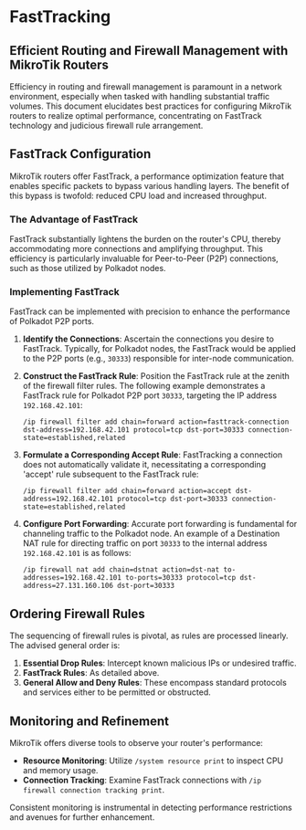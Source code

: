 # FastTracking

## **Efficient Routing and Firewall Management with MikroTik Routers**

Efficiency in routing and firewall management is paramount in a network
environment, especially when tasked with handling substantial traffic volumes.
This document elucidates best practices for configuring MikroTik routers to
realize optimal performance, concentrating on FastTrack technology and
judicious firewall rule arrangement.

## **FastTrack Configuration**

MikroTik routers offer FastTrack, a performance optimization feature that
enables specific packets to bypass various handling layers. The benefit of this
bypass is twofold: reduced CPU load and increased throughput.

### **The Advantage of FastTrack**

FastTrack substantially lightens the burden on the router's CPU, thereby
accommodating more connections and amplifying throughput. This efficiency is
particularly invaluable for Peer-to-Peer (P2P) connections, such as those
utilized by Polkadot nodes.

### **Implementing FastTrack**

FastTrack can be implemented with precision to enhance the performance of
Polkadot P2P ports.

1. **Identify the Connections**: Ascertain the connections you desire to
   FastTrack. Typically, for Polkadot nodes, the FastTrack would be applied to
the P2P ports (e.g., `30333`) responsible for inter-node communication.

2. **Construct the FastTrack Rule**: Position the FastTrack rule at the zenith
   of the firewall filter rules. The following example demonstrates a FastTrack
rule for Polkadot P2P port `30333`, targeting the IP address `192.168.42.101`:

   ```shell
   /ip firewall filter add chain=forward action=fasttrack-connection dst-address=192.168.42.101 protocol=tcp dst-port=30333 connection-state=established,related
   ```

3. **Formulate a Corresponding Accept Rule**: FastTracking a connection does
   not automatically validate it, necessitating a corresponding 'accept' rule
subsequent to the FastTrack rule:

   ```shell
   /ip firewall filter add chain=forward action=accept dst-address=192.168.42.101 protocol=tcp dst-port=30333 connection-state=established,related
   ```

4. **Configure Port Forwarding**: Accurate port forwarding is fundamental for
   channeling traffic to the Polkadot node. An example of a Destination NAT
rule for directing traffic on port `30333` to the internal address
`192.168.42.101` is as follows:

   ```shell
   /ip firewall nat add chain=dstnat action=dst-nat to-addresses=192.168.42.101 to-ports=30333 protocol=tcp dst-address=27.131.160.106 dst-port=30333
   ```

## **Ordering Firewall Rules**

The sequencing of firewall rules is pivotal, as rules are processed linearly.
The advised general order is:

1. **Essential Drop Rules**: Intercept known malicious IPs or undesired
   traffic.
2. **FastTrack Rules**: As detailed above.
3. **General Allow and Deny Rules**: These encompass standard protocols and
   services either to be permitted or obstructed.

## **Monitoring and Refinement**

MikroTik offers diverse tools to observe your router's performance:

- **Resource Monitoring**: Utilize `/system resource print` to inspect CPU and
memory usage.
- **Connection Tracking**: Examine FastTrack connections with `/ip firewall
connection tracking print`.

Consistent monitoring is instrumental in detecting performance restrictions and
avenues for further enhancement.
